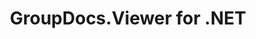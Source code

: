 ---
title: GroupDocs.Viewer for .NET
type: docs
weight: 10
url: /net/
description: GroupDocs.Viewer for .NET API References contain examples, code snippets, and API documentation. It provides namespaces, classes, interfaces, and other API details.
is_root: true
version:
---